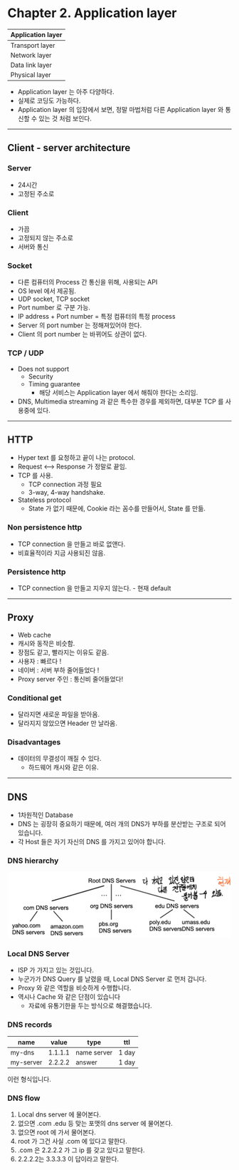 # Chapter 2. Application layer
|Application layer|
|---|
|Transport layer |
|Network layer|
|Data link layer |
| Physical layer |

* Application layer 는 아주 다양하다.
* 실제로 코딩도 가능하다.
* Application layer 의 입장에서 보면, 정말 마법처럼 다른 Application layer 와 통신할 수 있는 것 처럼 보인다.

*********************************
## Client - server architecture
### Server
* 24시간
* 고정된 주소로
### Client
* 가끔
* 고정되지 않는 주소로
* 서버와 통신

### Socket
* 다른 컴퓨터의 Process 간 통신을 위해, 사용되는 API
* OS level 에서 제공됨.
* UDP socket, TCP socket
* Port number 로 구분 가능.
* IP address + Port number = 특정 컴퓨터의 특정 process
* Server 의 port number 는 정해져있어야 한다.
* Client 의 port number 는 바뀌어도 상관이 없다.

### TCP / UDP
* Does not support
    * Security
    * Timing guarantee
        * 해당 서비스는 Application layer 에서 해줘야 한다는 소리임.
* DNS, Multimedia streaming 과 같은 특수한 경우를 제외하면, 대부분 TCP 를 사용중에 있다.
*******************************
## HTTP
* Hyper text 를 요청하고 끝이 나는 protocol.
* Request <--> Response 가 정말로 끝임.
* TCP 를 사용.
    * TCP connection 과정 필요
    * 3-way, 4-way handshake.
* Stateless protocol
    * State 가 없기 때문에, Cookie 라는 꼼수를 만들어서, State 를 만듦.

### Non persistence http
* TCP connection 을 만들고 바로 없앤다.
* 비효율적이라 지금 사용되진 않음.
### Persistence http
* TCP connection 을 만들고 지우지 않는다. - 현재 default

*********************************

## Proxy
* Web cache
* 캐시와 동작은 비슷함.
* 장점도 같고, 빨라지는 이유도 같음.
* 사용자 : 빠르다 !
* 네이버 : 서버 부하 줄어들었다 !
* Proxy server 주인 : 통신비 줄어들었다!

### Conditional get
* 달라지면 새로운 파일을 받아옴.
* 달라지지 않았으면 Header 만 날라옴.

### Disadvantages
* 데이터의 무결성이 깨질 수 있다.
    * 하드웨어 캐시와 같은 이유.

**********************************
## DNS
* 1차원적인 Database
* DNS 는 굉장히 중요하기 때문에, 여러 개의 DNS가 부하를 분산받는 구조로 되어 있습니다.
* 각 Host 들은 자기 자신의 DNS 를 가지고 있어야 합니다.

### DNS hierarchy

![DNS-HIER](/pictures/02/DNS-HIERARCHY.png)

### Local DNS Server
* ISP 가 가지고 있는 것입니다.
* 누군가가 DNS Query 를 날렸을 때, Local DNS Server 로 먼저 갑니다.
* Proxy 와 같은 역할을 비슷하게 수행합니다.
* 역시나 Cache 와 같은 단점이 있습니다
    * 자료에 유통기한을 두는 방식으로 해결했습니다.

### DNS records
|name| value | type | ttl |
|---|---|---|---|
|my-dns| 1.1.1.1 | name server | 1 day|
|my-server | 2.2.2.2 | answer | 1 day |
이런 형식입니다.

### DNS flow
1. Local dns server 에 물어본다.
2. 없으면 .com .edu 등 맞는 포맷의 dns server 에 물어본다.
3. 없으면 root 에 가서 물어본다.
4. root 가 그건 사실 .com 에 있다고 말한다.
5. .com 은 2.2.2.2 가 그 ip 를 갖고 있다고 말한다.
6. 2.2.2.2는 3.3.3.3 이 답이라고 말한다.
